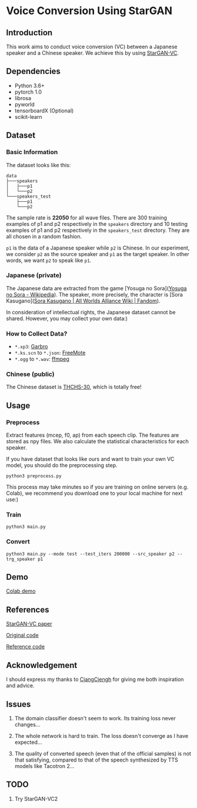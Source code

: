 # Voice Conversion Using StarGAN

## Introduction

This work aims to conduct voice conversion (VC) between a Japanese speaker and a Chinese speaker. We achieve this by using [StarGAN-VC](https://arxiv.org/abs/1806.02169).

## Dependencies

- Python 3.6+
- pytorch 1.0
- librosa
- pyworld
- tensorboardX (Optional)
- scikit-learn


## Dataset

### Basic Information

The dataset looks like this:

```
data
├───speakers
│   ├───p1
│   └───p2
└───speakers_test
    ├───p1
    └───p2
```

The sample rate is **22050** for all wave files. There are 300 training examples of p1 and p2 respectively in the `speakers` directory and 10 testing examples of p1 and p2 respectively in the `speakers_test` directory. They are all chosen in a random fashion.

`p1` is the data of a Japanese speaker while `p2`  is Chinese. In our experiment, we consider `p2` as the source speaker and `p1` as the target speaker. In other words, we want `p2` to speak like `p1`.



### Japanese (private)

The Japanese data are extracted from the game [Yosuga no Sora]([Yosuga no Sora - Wikipedia](https://en.wikipedia.org/wiki/Yosuga_no_Sora)). The speaker, more precisely, the character is [Sora Kasugano]([Sora Kasugano | All Worlds Alliance Wiki | Fandom](https://all-worlds-alliance.fandom.com/wiki/Sora_Kasugano)). 

In consideration of intellectual rights, the Japanese dataset cannot be shared. However, you may collect your own data:)

### How to Collect Data?

- `*.xp3`: [Garbro](https://github.com/morkt/GARbro)
- `*.ks.scn` to `*.json`: [FreeMote](https://github.com/UlyssesWu/FreeMote)  
- `*.ogg` to `*.wav`: [ffmpeg](https://ffmpeg.org/)


### Chinese (public)

The Chinese dataset is [THCHS-30](http://www.openslr.org/18/), which is totally free!  




## Usage

### Preprocess

Extract features (mcep, f0, ap) from each speech clip. The features are stored as npy files. We also calculate the statistical characteristics for each speaker.

If you have  dataset that looks like ours and want to train your own VC model, you should do the preprocessing step.

```
python3 preprocess.py
```

This process may take minutes so if you are training on online servers (e.g. Colab), we recommend you download one to your local machine for next use:)



### Train

```
python3 main.py
```



### Convert 

```
python3 main.py --mode test --test_iters 200000 --src_speaker p2 --trg_speaker p1
```



## Demo

[Colab demo](https://colab.research.google.com/drive/1R-Dc2AUAPFkcfkABUeejszfTeBgwdqZC?usp=sharing)



## References

[StarGAN-VC paper](https://arxiv.org/abs/1806.02169)

[Original code](https://github.com/hujinsen/pytorch-StarGAN-VC)

[Reference code](https://github.com/wubinary/DLHLP2020-SPRING)


## Acknowledgement

I should express my thanks to [CjangCjengh](https://github.com/CjangCjengh) for giving me both inspiration and advice.


## Issues

1. The domain classifier doesn't seem to work. Its training loss never changes...

2. The whole network is hard to train. The loss doesn't converge as I have expected...

3. The quality of converted speech (even that of the official samples) is not that satisfying, compared to that of the speech synthesized by TTS models like Tacotron 2...


## TODO

1. Try StarGAN-VC2
